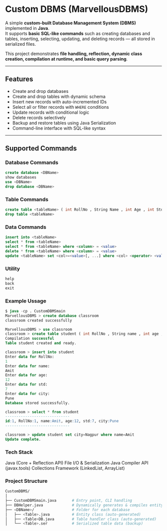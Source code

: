 #  Custom DBMS (MarvellousDBMS)

A simple **custom-built Database Management System (DBMS)** implemented in **Java**.  
It supports **basic SQL-like commands** such as creating databases and tables, inserting, selecting, updating, and deleting records — all stored in serialized files.  

This project demonstrates **file handling, reflection, dynamic class creation, compilation at runtime, and basic query parsing**.

---

##  Features
-  Create and drop databases  
-  Create and drop tables with dynamic schema  
-  Insert new records with auto-incremented IDs  
-  Select all or filter records with `WHERE` conditions  
-  Update records with conditional logic  
-  Delete records selectively  
-  Backup and restore tables using Java Serialization  
-  Command-line interface with SQL-like syntax  

---

##  Supported Commands

### Database Commands
```sql
create database <DBName>
show databases
use <DBName>
drop database <DBName>
```
### Table Commands 
```sql
create table <tableName> ( int RollNo , String Name , int Age , int Std , String City )
drop table <tableName>
```
### Data Commands
```sql
insert into <tableName>
select * from <tableName>
select * from <tableName> where <column> = <value>
delete * from <tableName> where <column> = <value>
update <tableName> set <col>=<value>[, ...] where <col> <operator> <value>
```
### Utility
```sql
help
back
exit
```
### Example Ussage
```sql
$ java -cp . CustomDBMSmain
MarvellousDBMS > create database classroom
classroom created successfully

MarvellousDBMS > use classroom
classroom > create table student ( int RollNo , String name , int age , int std , String city )
Compilation successful
Table student created and ready.

classroom > insert into student
Enter data for RollNo:
1
Enter data for name:
Amit
Enter data for age:
12
Enter data for std:
7
Enter data for city:
Pune
Database stored successfully.

classroom > select * from student
-----------------------------
id:1, RollNo:1, name:Amit, age:12, std:7, city:Pune
-----------------------------

classroom > update student set city=Nagpur where name=Amit
Update complete.
```
### Tech Stack
Java (Core + Reflection API)
File I/O & Serialization
Java Compiler API (javax.tools)
Collections Framework (LinkedList, ArrayList)

### Project Structure
```bash
CustomDBMS/
│
├── CustomDBMSmain.java       # Entry point, CLI handling
├── DBHelper.java             # Dynamically generates & compiles entity + DB classes
├── <DBName>/                 # Folder for each database
│   ├── <Table>.java          # Entity class (auto-generated)
│   ├── <Table>DB.java        # Table handler class (auto-generated)
│   └── <Table>.ser           # Serialized table data (backup)
```
